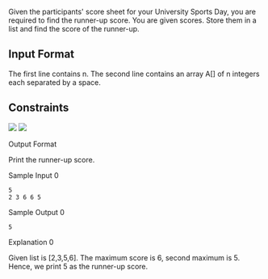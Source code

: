 Given the participants' score sheet for your University Sports Day, you are required to find the runner-up score. You are given  scores. Store them in a list and find the score of the runner-up.

## Input Format

The first line contains n. The second line contains an array A[] of n integers each separated by a space.

## Constraints

<img src="https://render.githubusercontent.com/render/math?math=2 <= n <= 10">
<img src="https://render.githubusercontent.com/render/math?math=-100 <= A[i] <= 100">

Output Format

Print the runner-up score.

Sample Input 0
```
5
2 3 6 6 5
```
Sample Output 0
```
5
```
Explanation 0

Given list is [2,3,5,6]. The maximum score is 6, second maximum is 5. Hence, we print 5 as the runner-up score.
